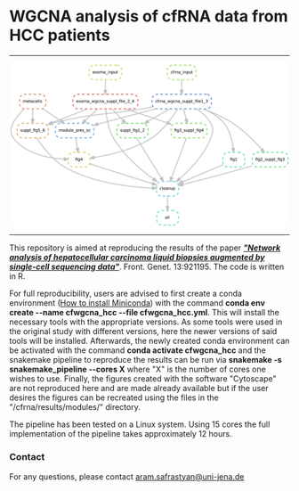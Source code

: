 # WGCNA analysis of cfRNA data from HCC patients

_____________________________________________

<img src="dag.png" align="center" />

_____________________________________________

This repository is aimed at reproducing the results of the paper [***"Network analysis of hepatocellular carcinoma liquid biopsies augmented by single-cell sequencing data"***](https://doi.org/10.3389/fgene.2022.921195). Front. Genet. 13:921195. The code is written in R. 

For full reproducibility, users are advised to first create a conda environment ([How to install Miniconda](https://docs.conda.io/en/latest/miniconda.html)) with the command **conda env create --name cfwgcna_hcc --file cfwgcna_hcc.yml**. This will install the necessary tools with the appropriate versions. As some tools were used in the original study with different versions, here the newer versions of said tools will be installed. Afterwards, the newly created conda environment can be activated with the command **conda activate cfwgcna_hcc** and the snakemake pipeline to reproduce the results can be run via **snakemake -s snakemake_pipeline --cores X** where "X" is the number of cores one wishes to use. Finally, the figures created with the software "Cytoscape" are not reproduced here and are made already available but if the user desires the figures can be recreated using the files in the "/cfrna/results/modules/" directory. 

The pipeline has been tested on a Linux system. Using 15 cores the full implementation of the pipeline takes approximately 12 hours. 

### Contact
For any questions, please contact <aram.safrastyan@uni-jena.de>